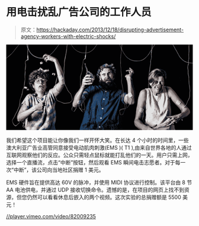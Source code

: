 # 用电击扰乱广告公司的工作人员

> 原文：<https://hackaday.com/2013/12/18/disrupting-advertisement-agency-workers-with-electric-shocks/>

[![](img/d796e8a0fa44c862df61a9134288cd08.png)](http://hackaday.com/wp-content/uploads/2013/12/holler_xmas_disrupted.jpg)

我们希望这个项目能让你像我们一样开怀大笑。在长达 4 个小时的时间里，一些澳大利亚广告业高管同意接受电动肌肉刺激(EMS )( T1 ),由来自世界各地的人通过互联网观察他们的反应。公众只需轻点鼠标就能打乱他们的一天。用户只需上网，选择一个直播流，点击“中断”按钮，然后观看 EMS 瞬间电击志愿者。对于每一次“中断”，该公司向当地社区捐赠 1 美元。

EMS 硬件旨在提供高达 60V 的脉冲，并使用 MIDI 协议进行控制。该平台由 8 节 AA 电池供电，并通过 UDP 接收切换命令。遗憾的是，在项目的网页上找不到资源，但您仍然可以看看休息后嵌入的两个视频。这次实验的总捐赠额是 5500 美元！

[//player.vimeo.com/video/82009235](//player.vimeo.com/video/82009235)
